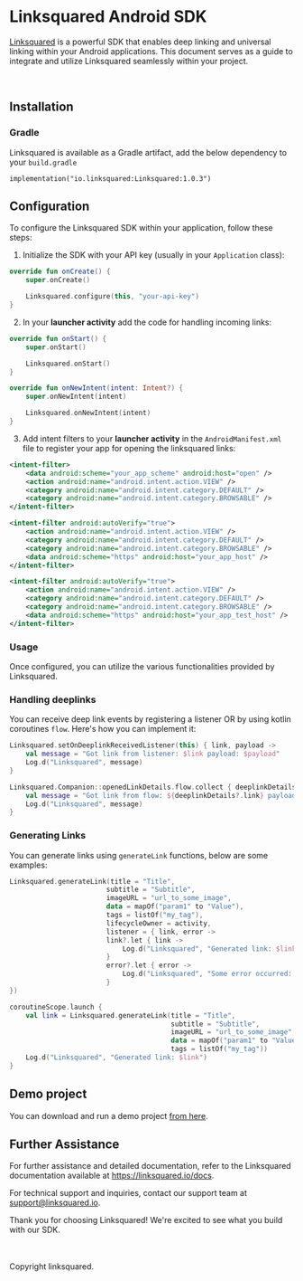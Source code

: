 # Linksquared Android SDK

[Linksquared](https://linksquared.io) is a powerful SDK that enables deep linking and universal linking within your Android applications. This document serves as a guide to integrate and utilize Linksquared seamlessly within your project.

<br />

## Installation

### Gradle

Linksquared is available as a Gradle artifact, add the below dependency to your `build.gradle`

```
implementation("io.linksquared:Linksquared:1.0.3")
```

## Configuration

To configure the Linksquared SDK within your application, follow these steps:

1. Initialize the SDK with your API key (usually in your `Application` class):

```kotlin
override fun onCreate() {
    super.onCreate()

    Linksquared.configure(this, "your-api-key")
}
```

2. In your **launcher activity** add the code for handling incoming links:

```kotlin
override fun onStart() {
    super.onStart()

    Linksquared.onStart()
}

override fun onNewIntent(intent: Intent?) {
    super.onNewIntent(intent)

    Linksquared.onNewIntent(intent)
}
```

3. Add intent filters to your **launcher activity** in the `AndroidManifest.xml` file to register your app for opening the linksquared links:

```xml
<intent-filter>
    <data android:scheme="your_app_scheme" android:host="open" />
    <action android:name="android.intent.action.VIEW" />
    <category android:name="android.intent.category.DEFAULT" />
    <category android:name="android.intent.category.BROWSABLE" />
</intent-filter>

<intent-filter android:autoVerify="true">
    <action android:name="android.intent.action.VIEW" />
    <category android:name="android.intent.category.DEFAULT" />
    <category android:name="android.intent.category.BROWSABLE" />
    <data android:scheme="https" android:host="your_app_host" />
</intent-filter>

<intent-filter android:autoVerify="true">
    <action android:name="android.intent.action.VIEW" />
    <category android:name="android.intent.category.DEFAULT" />
    <category android:name="android.intent.category.BROWSABLE" />
    <data android:scheme="https" android:host="your_app_test_host" />
</intent-filter>
```

### Usage

Once configured, you can utilize the various functionalities provided by Linksquared.

### Handling deeplinks

You can receive deep link events by registering a listener OR by using kotlin coroutines `flow`. Here's how you can implement it:

```kotlin
Linksquared.setOnDeeplinkReceivedListener(this) { link, payload ->
    val message = "Got link from listener: $link payload: $payload"
    Log.d("Linksquared", message)
}
```

```kotlin
Linksquared.Companion::openedLinkDetails.flow.collect { deeplinkDetails ->
    val message = "Got link from flow: ${deeplinkDetails?.link} payload: ${deeplinkDetails?.data}"
    Log.d("Linksquared", message)
}
```

### Generating Links

You can generate links using `generateLink` functions, below are some examples:

```kotlin
Linksquared.generateLink(title = "Title",
                        subtitle = "Subtitle",
                        imageURL = "url_to_some_image",
                        data = mapOf("param1" to "Value"),
                        tags = listOf("my_tag"),
                        lifecycleOwner = activity,
                        listener = { link, error ->
                        link?.let { link ->
                            Log.d("Linksquared", "Generated link: $link")
                        }
                        error?.let { error ->
                            Log.d("Linksquared", "Some error occurred: $error")
                        }
})
```

```kotlin
coroutineScope.launch {
    val link = Linksquared.generateLink(title = "Title",
                                        subtitle = "Subtitle",
                                        imageURL = "url_to_some_image",
                                        data = mapOf("param1" to "Value"),
                                        tags = listOf("my_tag"))
    Log.d("Linksquared", "Generated link: $link")
}
```

## Demo project

You can download and run a demo project [from here](https://github.com/linksquared/Linksquared-Android-example-app).

## Further Assistance

For further assistance and detailed documentation, refer to the Linksquared documentation available at https://linksquared.io/docs.

For technical support and inquiries, contact our support team at [support@linksquared.io](mailto:support@linksquared.io).

Thank you for choosing Linksquared! We're excited to see what you build with our SDK.

<br />
<br />
Copyright linksquared.

